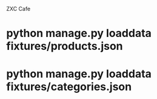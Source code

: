 ZXC Cafe

# python manage.py loaddata fixtures/products.json

# python manage.py loaddata fixtures/categories.json